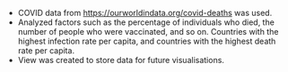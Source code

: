 - COVID data from https://ourworldindata.org/covid-deaths was used. <br>
- Analyzed factors such as the percentage of individuals who died, the number of people who were vaccinated, and so on. Countries with the highest infection rate per capita, and     countries with the highest death rate per capita. <br>
- View was created to store data for future visualisations.
